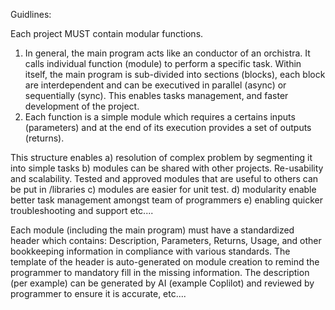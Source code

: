 Guidlines:

Each project MUST contain modular functions.
  1) In general, the main program acts like an conductor of an orchistra.  It calls individual function (module) to perform a specific task.
     Within itself, the main program is sub-divided into sections (blocks), each block are interdependent and can be executived in parallel (async) or
     sequentially (sync). This enables tasks management, and faster development of the project.
  3) Each function is a simple module which requires a certains inputs (parameters) and at the end of its execution provides a set of outputs (returns).

This structure enables
  a) resolution of complex problem by segmenting it into simple tasks
  b) modules can be shared with other projects.  Re-usability and scalability.  Tested and approved modules that are useful to others can be put in /libraries
  c) modules are easier for unit test.
  d) modularity enable better task management amongst team of programmers
  e) enabling quicker troubleshooting and support
  etc....

Each module (including the main program) must have a standardized header which contains: Description, Parameters, Returns, Usage, and other bookkeeping information
in compliance with various standards.  The template of the header is auto-generated on module creation to remind the programmer to mandatory fill in the missing
information.
The description (per example) can be generated by AI (example Coplilot) and reviewed by programmer to ensure it is accurate, etc....
